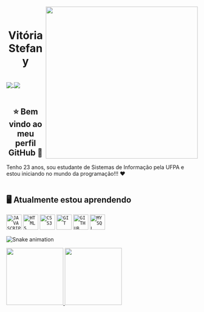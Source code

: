 <img align="right" width="400px" style="margin-top: -20px" src="https://i.ibb.co/2ntGt3D/octocat-1666672853917-removebg-preview-1.png">


<div dsplay="inline-block">

 <h1 align="center">Vitória Stefany</h1>
</br>
<div>
  <a href="https://instagram.com/vitoriasteh" target="_blank">
    <img align="center" src="https://img.shields.io/badge/-Instagram-%23E4405F?style=for-the-badge&logo=instagram&logoColor=white" target="_blank">
  </a> 
  <a href="https://www.linkedin.com/in/vitoria-stefany" target="_blank">
    <img align="center" src="https://img.shields.io/badge/-LinkedIn-%230077B5?style=for-the-badge&logo=linkedin&logoColor=white" target="_blank">
  </a>  
</div>

</br>

  <h2 align="center">⭐ Bem vindo ao meu perfil GitHub 👋</h1>
  Tenho 23 anos, sou estudante de Sistemas de Informação pela UFPA e estou iniciando no mundo da programação!!! ♥

</br>
</br>

<h2> 🖥️ Atualmente estou aprendendo </h2>
<code><img width="40px" src="https://cdn.jsdelivr.net/gh/devicons/devicon/icons/javascript/javascript-original.svg" title = "JAVASCRIPT"/></code>
<code><img width="40px" src="https://cdn.jsdelivr.net/gh/devicons/devicon/icons/html5/html5-original-wordmark.svg" title = "HTML5"/></code>
<code><img width="40px" src="https://cdn.jsdelivr.net/gh/devicons/devicon/icons/css3/css3-original-wordmark.svg" title = "CSS3"/></code>
<code><img width="40px" src="https://cdn.jsdelivr.net/gh/devicons/devicon/icons/git/git-original.svg" title = "GIT"/></code>
<code><img width="40px" src="https://cdn.jsdelivr.net/gh/devicons/devicon/icons/github/github-original.svg" title = "GITHUB"/></code>
<code><img width="40px" src="https://cdn.jsdelivr.net/gh/devicons/devicon/icons/mysql/mysql-original.svg" title = "MYSQL"/></code>

</br>

 ![Snake animation](https://github.com/vitoriastefany/vitoriastefany/blob/output/github-contribution-grid-snake.svg)


<div>
  <a href="https://github.com/vitoriastefany">
    <img height="150em" src="https://github-readme-stats.vercel.app/api/top-langs/?username=vitoriastefany&layout=compact&langs_count=7&theme=dracula"/>
    <img height="150em" src="https://github-readme-stats.vercel.app/api?username=vitoriastefany&show_icons=true&theme=dracula&include_all_commits=true&count_private=true"/>
    </div>
</br>




<!---
VitoriaStefany/VitoriaStefany is a ✨ special ✨ repository because its `README.md` (this file) appears on your GitHub profile.
You can click the Preview link to take a look at your changes.
--->
